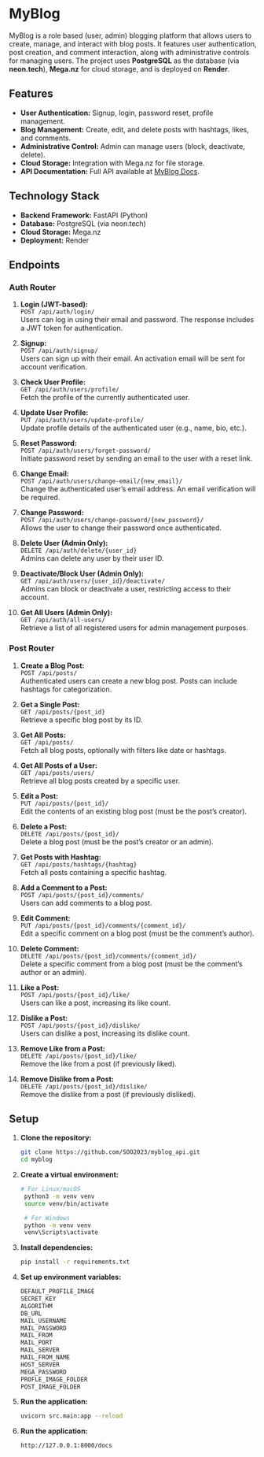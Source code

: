 # MyBlog

MyBlog is a role based (user, admin) blogging platform that allows users to create, manage, and interact with blog posts. It features user authentication, post creation, and comment interaction, along with administrative controls for managing users. The project uses **PostgreSQL** as the database (via **neon.tech**), **Mega.nz** for cloud storage, and is deployed on **Render**.

## Features

- **User Authentication:** Signup, login, password reset, profile management.
- **Blog Management:** Create, edit, and delete posts with hashtags, likes, and comments.
- **Administrative Control:** Admin can manage users (block, deactivate, delete).
- **Cloud Storage:** Integration with Mega.nz for file storage.
- **API Documentation:** Full API available at [MyBlog Docs](https://myblog-ysd9.onrender.com/docs).

## Technology Stack

- **Backend Framework:** FastAPI (Python)
- **Database:** PostgreSQL (via neon.tech)
- **Cloud Storage:** Mega.nz
- **Deployment:** Render

## Endpoints

### Auth Router

1. **Login (JWT-based):**  
   `POST /api/auth/login/`  
   Users can log in using their email and password. The response includes a JWT token for authentication.

2. **Signup:**  
   `POST /api/auth/signup/`  
   Users can sign up with their email. An activation email will be sent for account verification.

3. **Check User Profile:**  
   `GET /api/auth/users/profile/`  
   Fetch the profile of the currently authenticated user.

4. **Update User Profile:**  
   `PUT /api/auth/users/update-profile/`  
   Update profile details of the authenticated user (e.g., name, bio, etc.).

5. **Reset Password:**  
   `POST /api/auth/users/forget-password/`  
   Initiate password reset by sending an email to the user with a reset link.

6. **Change Email:**  
   `POST /api/auth/users/change-email/{new_email}/`  
   Change the authenticated user’s email address. An email verification will be required.

7. **Change Password:**  
   `POST /api/auth/users/change-password/{new_password}/`  
   Allows the user to change their password once authenticated.

8. **Delete User (Admin Only):**  
   `DELETE /api/auth/delete/{user_id}`  
   Admins can delete any user by their user ID.

9. **Deactivate/Block User (Admin Only):**  
   `GET /api/auth/users/{user_id}/deactivate/`  
   Admins can block or deactivate a user, restricting access to their account.

10. **Get All Users (Admin Only):**  
    `GET /api/auth/all-users/`  
    Retrieve a list of all registered users for admin management purposes.

### Post Router

1. **Create a Blog Post:**  
   `POST /api/posts/`  
   Authenticated users can create a new blog post. Posts can include hashtags for categorization.

2. **Get a Single Post:**  
   `GET /api/posts/{post_id}`  
   Retrieve a specific blog post by its ID.

3. **Get All Posts:**  
   `GET /api/posts/`  
   Fetch all blog posts, optionally with filters like date or hashtags.

4. **Get All Posts of a User:**  
   `GET /api/posts/users/`  
   Retrieve all blog posts created by a specific user.

5. **Edit a Post:**  
   `PUT /api/posts/{post_id}/`  
   Edit the contents of an existing blog post (must be the post’s creator).

6. **Delete a Post:**  
   `DELETE /api/posts/{post_id}/`  
   Delete a blog post (must be the post’s creator or an admin).

7. **Get Posts with Hashtag:**  
   `GET /api/posts/hashtags/{hashtag}`  
   Fetch all posts containing a specific hashtag.

8. **Add a Comment to a Post:**  
   `POST /api/posts/{post_id}/comments/`  
   Users can add comments to a blog post.

9. **Edit Comment:**  
   `PUT /api/posts/{post_id}/comments/{comment_id}/`  
   Edit a specific comment on a blog post (must be the comment’s author).

10. **Delete Comment:**  
    `DELETE /api/posts/{post_id}/comments/{comment_id}/`  
    Delete a specific comment from a blog post (must be the comment’s author or an admin).

11. **Like a Post:**  
    `POST /api/posts/{post_id}/like/`  
    Users can like a post, increasing its like count.

12. **Dislike a Post:**  
    `POST /api/posts/{post_id}/dislike/`  
    Users can dislike a post, increasing its dislike count.

13. **Remove Like from a Post:**  
    `DELETE /api/posts/{post_id}/like/`  
    Remove the like from a post (if previously liked).

14. **Remove Dislike from a Post:**  
    `DELETE /api/posts/{post_id}/dislike/`  
    Remove the dislike from a post (if previously disliked).

## Setup

1. **Clone the repository:**

   ```bash
   git clone https://github.com/SOO2023/myblog_api.git
   cd myblog

   ```

2. **Create a virtual environment:**

   ```bash
   # For Linux/macOS
    python3 -m venv venv
    source venv/bin/activate

    # For Windows
    python -m venv venv
    venv\Scripts\activate

   ```

3. **Install dependencies:**

   ```bash
   pip install -r requirements.txt
   ```

4. **Set up environment variables:**

   ```bash
   DEFAULT_PROFILE_IMAGE
   SECRET_KEY
   ALGORITHM
   DB_URL
   MAIL_USERNAME
   MAIL_PASSWORD
   MAIL_FROM
   MAIL_PORT
   MAIL_SERVER
   MAIL_FROM_NAME
   HOST_SERVER
   MEGA_PASSWORD
   PROFLE_IMAGE_FOLDER
   POST_IMAGE_FOLDER
   ```

5. **Run the application:**

   ```bash
   uvicorn src.main:app --reload
   ```

6. **Run the application:**

   ```bash
   http://127.0.0.1:8000/docs
   ```
